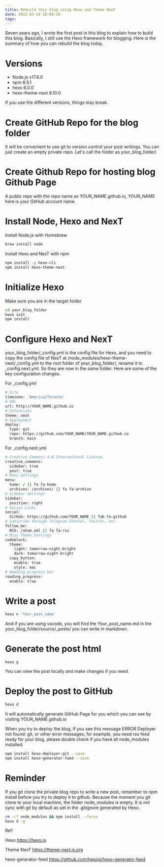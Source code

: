 ```yaml
---
title: Rebuild this blog using Hexo and Theme NexT
date: 2022-02-24 18:08:10
tags:
---
```

Seven years ago, I wrote the first post in this blog to explain how to build this blog. Basically, I still use the Hexo framework for blogging. Here is the summary of how you can rebuild the blog today.

# Versions
- Node.js v17.6.0
- npm 8.5.1
- hexo 6.0.0
- hexo-theme-next 8.10.0

If you use the different versions, things may break.

# Create GitHub Repo for the blog folder
It will be convenient to use git to version control your post writings. You can just create an empty private repo. Let's call the folder as your_blog_folder/

# Create Github Repo for hosting blog Github Page
A public repo with the repo name as YOUR_NAME.github.io, YOUR_NAME here is your GitHub account name.

# Install Node, Hexo and NexT
Install Node.js with Homebrew
```bash
brew install node
```
Install Hexo and NexT with npm
```bash
npm install -g hexo-cli
npm install hexo-theme-next
```
# Initialize Hexo
Make sure you are in the target folder
```bash
cd your_blog_folder
hexo init
npm install
```
# Configure Hexo and NexT
your_blog_folder/_config.yml is the config file for Hexo, and you need to copy the config file of NexT at /node_modules/hexo-theme-next/_config.yml to the root folder of your_blog_folder/, rename it to _config.next.yml. So they are now in the same folder. Here are some of the key configuration changes. 

For _config.yml
```bash
# Site
timezone: 'America/Toronto'
# URL
url: http://YOUR_NAME.github.io
# Extensions
theme: next
# Deployment
deploy:
  type: git
  repo: https://github.com/YOUR_NAME/YOUR_NAME.github.io
  branch: main
```
For _config.next.yml
```bash
# Creative Commons 4.0 International License.
creative_commons:
  sidebar: true
  post: true
# Menu Settings
menu:
  home: / || fa fa-home
  archives: /archives/ || fa fa-archive
# Sidebar Settings
sidebar:
  position: right
# Social Links
social:
  GitHub: https://github.com/YOUR_NAME || fab fa-github
# Subscribe through Telegram Channel, Twitter, etc.
follow_me:
  RSS: /atom.xml || fa fa-rss
# Misc Theme Settings
codeblock:
  theme:
    light: tomorrow-night-bright
    dark: tomorrow-night-bright
  copy_button:
    enable: true
    style: mac
# Reading progress bar
reading_progress:
  enable: true
```
# Write a post
```bash
hexo n 'Your_post_name'
```
And if you are using vscode, you will find the Your_post_name.md in the your_blog_folder/source/_posts/ you can write in markdown.
# Generate the post html
```
hexo g
```
You can view the post locally and make changes if you need.
# Deploy the post to GitHub
```bash
hexo d
```
It will automatically generate GitHub Page for you which you can see by visiting YOUR_NAME.github.io

When you try to deploy the blog, if you see this message ERROR Deployer not found: git, or other error messages, for example, you need rss feed ready for your blog, please double check if you have all node_modules installed.
```bash
npm install hexo-deployer-git --save
npm install hexo-generator-feed --save
```
# Reminder
If you git clone the private blog repo to write a new post, remember to npm install before you try to deploy it to github. Because the moment you git clone to your local machine, the folder node_modules is empty. It is not sync with git by default as set in the .gitignore generated by Hexo.
```bash
rm -rf node_modules && npm install --force
hexo d -g
```

Ref:

Hexo
https://hexo.io

Theme NexT
https://theme-next.js.org

hexo-generator-feed
https://github.com/hexojs/hexo-generator-feed
